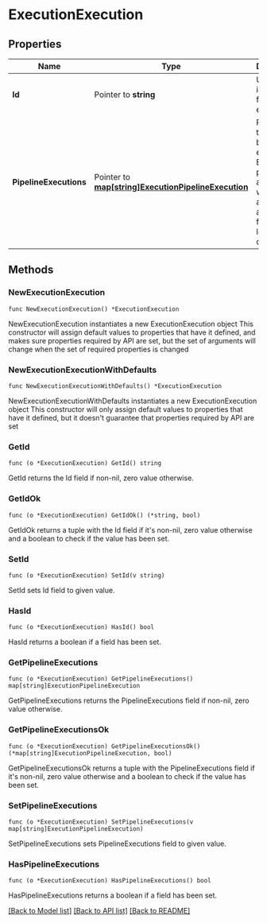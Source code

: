 # ExecutionExecution

## Properties

Name | Type | Description | Notes
------------ | ------------- | ------------- | -------------
**Id** | Pointer to **string** | Unique identifier for this execution. | [optional] 
**PipelineExecutions** | Pointer to [**map[string]ExecutionPipelineExecution**](ExecutionPipelineExecution.md) | Pipelines triggered by the execution. Even if the pipelines are nested, we maintain a flat list of all pipelines for easy lookup and querying. | [optional] 

## Methods

### NewExecutionExecution

`func NewExecutionExecution() *ExecutionExecution`

NewExecutionExecution instantiates a new ExecutionExecution object
This constructor will assign default values to properties that have it defined,
and makes sure properties required by API are set, but the set of arguments
will change when the set of required properties is changed

### NewExecutionExecutionWithDefaults

`func NewExecutionExecutionWithDefaults() *ExecutionExecution`

NewExecutionExecutionWithDefaults instantiates a new ExecutionExecution object
This constructor will only assign default values to properties that have it defined,
but it doesn't guarantee that properties required by API are set

### GetId

`func (o *ExecutionExecution) GetId() string`

GetId returns the Id field if non-nil, zero value otherwise.

### GetIdOk

`func (o *ExecutionExecution) GetIdOk() (*string, bool)`

GetIdOk returns a tuple with the Id field if it's non-nil, zero value otherwise
and a boolean to check if the value has been set.

### SetId

`func (o *ExecutionExecution) SetId(v string)`

SetId sets Id field to given value.

### HasId

`func (o *ExecutionExecution) HasId() bool`

HasId returns a boolean if a field has been set.

### GetPipelineExecutions

`func (o *ExecutionExecution) GetPipelineExecutions() map[string]ExecutionPipelineExecution`

GetPipelineExecutions returns the PipelineExecutions field if non-nil, zero value otherwise.

### GetPipelineExecutionsOk

`func (o *ExecutionExecution) GetPipelineExecutionsOk() (*map[string]ExecutionPipelineExecution, bool)`

GetPipelineExecutionsOk returns a tuple with the PipelineExecutions field if it's non-nil, zero value otherwise
and a boolean to check if the value has been set.

### SetPipelineExecutions

`func (o *ExecutionExecution) SetPipelineExecutions(v map[string]ExecutionPipelineExecution)`

SetPipelineExecutions sets PipelineExecutions field to given value.

### HasPipelineExecutions

`func (o *ExecutionExecution) HasPipelineExecutions() bool`

HasPipelineExecutions returns a boolean if a field has been set.


[[Back to Model list]](../README.md#documentation-for-models) [[Back to API list]](../README.md#documentation-for-api-endpoints) [[Back to README]](../README.md)


